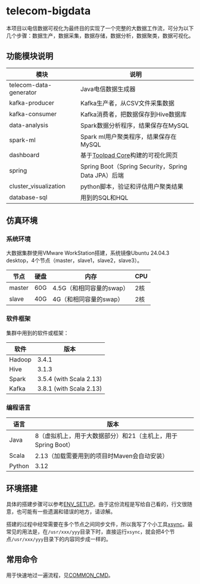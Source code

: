 # telecom-bigdata
本项目以电信数据可视化为最终目的实现了一个完整的大数据工作流，可分为以下几个步骤：数据生产，数据采集，数据存储，数据分析，数据聚类，数据可视化。

## 功能模块说明

| 模块                   | 说明                                                         |
| ---------------------- | ------------------------------------------------------------ |
| telecom-data-generator | Java电信数据生成器                                           |
| kafka-producer         | Kafka生产者，从CSV文件采集数据                               |
| kafka-consumer         | Kafka消费者，把数据保存到Hive数据库                          |
| data-analysis          | Spark数据分析程序，结果保存在MySQL                           |
| spark-ml               | Spark ml用户聚类程序，结果保存在MySQL                        |
| dashboard              | 基于[Toolpad Core](https://mui.com/toolpad/core/introduction)构建的可视化网页 |
| spring                 | Spring Boot（Spring Security，Spring Data JPA）后端          |
| cluster_visualization  | python脚本，验证和评估用户聚类结果                           |
| database-sql           | 用到的SQL和HQL                                               |

## 仿真环境

### 系统环境

大数据集群使用VMware WorkStation搭建，系统镜像Ubuntu 24.04.3 desktop，4个节点（master，slave1，slave2，slave3）。

| 节点   | 硬盘 | 内存                     | CPU  |
| ------ | ---- | ------------------------ | ---- |
| master | 60G  | 4.5G（和相同容量的swap） | 2核  |
| slave  | 40G  | 4G（和相同容量的swap）   | 2核  |

### 软件框架

集群中用到的软件或框架：

| 软件   | 版本                    |
| ------ | ----------------------- |
| Hadoop | 3.4.1                   |
| Hive   | 3.1.3                   |
| Spark  | 3.5.4 (with Scala 2.13) |
| Kafka  | 3.8.1 (with Scala 2.13) |

### 编程语言

| 语言   | 版本                                                         |
| ------ | ------------------------------------------------------------ |
| Java   | 8（虚拟机上，用于大数据部分）和21（主机上，用于Spring Boot） |
| Scala  | 2.13（加载需要用到的项目时Maven会自动安装）                  |
| Python | 3.12                                                         |

## 环境搭建

具体的搭建步骤可以参考[ENV_SETUP](ENV_SETUP.md)。由于这份流程是写给自己看的，行文很随意，也可能有一些遗漏和错误的地方，请谅解。

搭建的过程中经常需要在多个节点之间同步文件，所以我写了个小工具[xsync](xsync)。最常见的用法是，在`/usr/xxx/yyy`目录下时，直接运行`xsync`，就会把4个节点`/usr/xxx/yyy`目录下的内容同步成一样的。

## 常用命令

用于快速地过一遍流程，见[COMMON_CMD](COMMON_CMD.sh)。
